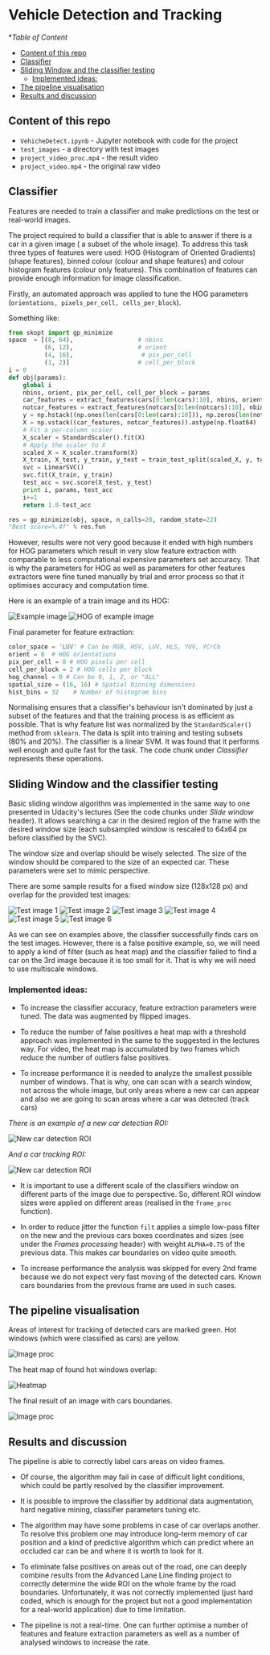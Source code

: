 # Vehicle Detection and Tracking

**Table of Content*

<!-- TOC depthFrom:2 depthTo:6 withLinks:1 updateOnSave:1 orderedList:0 -->

- [Content of this repo](#content-of-this-repo)
- [Classifier](#classifier)
- [Sliding Window and the classifier testing](#sliding-window-and-the-classifier-testing)
	- [Implemented ideas:](#implemented-ideas)
- [The pipeline visualisation](#the-pipeline-visualisation)
- [Results and discussion](#results-and-discussion)

<!-- /TOC -->

## Content of this repo

- `VehicheDetect.ipynb` - Jupyter notebook with code for the project
- `test_images` - a directory with test images
- `project_video_proc.mp4` - the result video
- `project_video.mp4` - the original raw video

## Classifier

Features are needed to train a classifier and make predictions on the test or real-world images.

The project required to build a classifier that is able to answer if there is a car in a given image ( a subset of the whole image). To address this task three types of features were used: HOG (Histogram of Oriented Gradients) (shape features), binned colour (colour and shape features) and colour histogram features (colour only features). This combination of features can provide enough information for image classification.

Firstly, an automated approach was applied to tune the HOG parameters (`orientations, pixels_per_cell, cells_per_block`).

Something like:
```Python
from skopt import gp_minimize
space  = [(8, 64),                  # nbins
          (6, 12),                  # orient
          (4, 16),                   # pix_per_cell
          (1, 2)]                   # cell_per_block
i = 0
def obj(params):
    global i
    nbins, orient, pix_per_cell, cell_per_block = params
    car_features = extract_features(cars[0:len(cars):10], nbins, orient, pix_per_cell, cell_per_block)
    notcar_features = extract_features(notcars[0:len(notcars):10], nbins, orient, pix_per_cell, cell_per_block)
    y = np.hstack((np.ones(len(cars[0:len(cars):10])), np.zeros(len(notcars[0:len(notcars):10]))))
    X = np.vstack((car_features, notcar_features)).astype(np.float64)
    # Fit a per-column scaler
    X_scaler = StandardScaler().fit(X)
    # Apply the scaler to X
    scaled_X = X_scaler.transform(X)
    X_train, X_test, y_train, y_test = train_test_split(scaled_X, y, test_size=0.2, random_state=22)
    svc = LinearSVC()
    svc.fit(X_train, y_train)
    test_acc = svc.score(X_test, y_test)
    print i, params, test_acc
    i+=1
    return 1.0-test_acc

res = gp_minimize(obj, space, n_calls=20, random_state=22)
"Best score=%.4f" % res.fun
```

However, results were not very good because it ended with high numbers for HOG parameters which result in very slow feature extraction with comparable to less computational expensive parameters set accuracy. That is why the parameters for HOG as well as parameters for other features extractors were fine tuned manually by trial and error process so that it optimises accuracy and computation time.

Here is an example of a train image and its HOG:

![Example image](assets/ex.jpg) ![HOG of example image](assets/hog.jpg)

Final parameter for feature extraction:

```Python
color_space = 'LUV' # Can be RGB, HSV, LUV, HLS, YUV, YCrCb
orient = 8  # HOG orientations
pix_per_cell = 8 # HOG pixels per cell
cell_per_block = 2 # HOG cells per block
hog_channel = 0 # Can be 0, 1, 2, or "ALL"
spatial_size = (16, 16) # Spatial binning dimensions
hist_bins = 32    # Number of histogram bins
```

Normalising ensures that a classifier's behaviour isn't dominated by just a subset of the features and that the training process is as efficient as possible. That is why feature list was normalized by the `StandardScaler()` method from `sklearn`. The data is split into training and testing subsets (80% and 20%). The classifier is a linear SVM. It was found that it performs well enough and quite fast for the task. The code chunk under *Classifier* represents these operations.


## Sliding Window and the classifier testing

Basic sliding window algorithm was implemented in the same way to one presented in Udacity's lectures (See the code chunks under *Slide window* header). It allows searching a car in the desired region of the frame with the desired window size (each subsampled window is rescaled to 64x64 px before classified by the SVC).

The window size and overlap should be wisely selected. The size of the window should be compared to the size of an expected car. These parameters were set to mimic perspective.

There are some sample results for a fixed window size (128x128 px) and overlap for the provided test images:

![Test image 1](output_images/test1.jpg)
![Test image 2](output_images/test2.jpg)
![Test image 3](output_images/test3.jpg)
![Test image 4](output_images/test4.jpg)
![Test image 5](output_images/test5.jpg)
![Test image 6](output_images/test6.jpg)

As we can see on examples above, the classifier successfully finds cars on the test images. However, there is a false positive example, so, we will need to apply a kind of filter (such as heat map) and the classifier failed to find a car on the 3rd image because it is too small for it. That is why we will need to use multiscale windows.

### Implemented ideas:

- To increase the classifier accuracy, feature extraction parameters were tuned. The data was augmented by flipped images.

- To reduce the number of false positives a heat map with a threshold approach was implemented in the same to the suggested in the lectures way. For video, the heat map is accumulated by two frames which reduce the number of outliers false positives.

- To increase performance it is needed to analyze the smallest possible number of windows. That is why, one can scan with a search window, not across the whole image, but only areas where a new car can appear and also we are going to scan areas where a car was detected (track cars)

*There is an example of a new car detection ROI:*

![New car detection ROI](assets/new_car_windows.jpg)

*And a car tracking ROI:*

![New car detection ROI](assets/car_track_window.jpg)

- It is important to use a different scale of the classifiers window on different parts of the image due to perspective. So, different ROI  window sizes were applied on different areas (realised in the `frame_proc` function).

- In order to reduce jitter the function `filt` applies a simple low-pass filter on the new and the previous cars boxes coordinates and sizes (see under the *Frames processing* header) with weight `ALPHA=0.75` of the previous data. This makes car boundaries on video quite smooth.

- To increase performance the analysis was skipped for every 2nd frame because we do not expect very fast moving of the detected cars. Known cars boundaries from the previous frame are used in such cases.

## The pipeline visualisation

Areas of interest for tracking of detected cars are marked green. Hot windows (which were classified as cars) are yellow.

![Image proc](assets/image_proc.jpg)

The heat map of found hot windows overlap:

![Heatmap](assets/heatmap.jpg)

The final result of an image with cars boundaries.

![Image proc](assets/image_fin.png)


## Results and discussion

The pipeline is able to correctly label cars areas on video frames.

- Of course, the algorithm may fail in case of difficult light conditions, which could be partly resolved by the classifier improvement.

- It is possible to improve the classifier by additional data augmentation, hard negative mining, classifier parameters tuning etc.

- The algorithm may have some problems in case of car overlaps another. To resolve this problem one may introduce long-term memory of car position and a kind of predictive algorithm which can predict where an occluded car can be and where it is worth to look for it.

- To eliminate false positives on areas out of the road, one can deeply combine results from the Advanced Lane Line finding project to correctly determine the wide ROI on the whole frame by the road boundaries. Unfortunately, it was not correctly implemented (just hard coded, which is enough for the project but not a good implementation for a real-world application) due to time limitation.

- The pipeline is not a real-time. One can further optimise a number of features and feature extraction parameters as well as a number of analysed windows to increase the rate.
